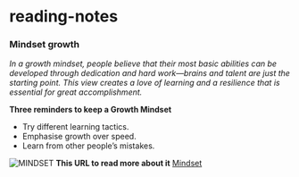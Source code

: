 # reading-notes
### Mindset growth 
*In a growth mindset, people believe that their most basic abilities can be developed through dedication and hard work—brains and talent are just the starting point. This view creates a love of learning and a resilience that is essential for great accomplishment.*

**Three reminders to keep a Growth Mindset**
- Try different learning tactics.
- Emphasise growth over speed.
- Learn from other people’s mistakes.


![MINDSET](https://encrypted-tbn0.gstatic.com/images?q=tbn:ANd9GcRHxsjGGyJEmA5wSnXxMSVKygX6wUE1r6M9aw&usqp=CAU)
  **This URL to read more about it**
 [Mindset](https://studentexperiencenetwork.org/)
